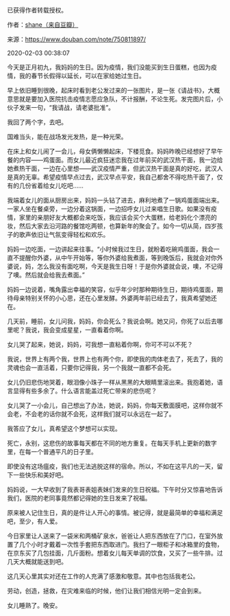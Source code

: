 已获得作者转载授权。


作者：[shane（来自豆瓣）](https://www.douban.com/people/37164735/)


来源：https://www.douban.com/note/750811897/


2020-02-03 00:38:07


今天是正月初九，我妈妈的生日。因为疫情，我们没能买到生日蛋糕，也因为疫情，我的春节长假得以延长，可以在家给她过生日。  

早上依旧睡到很晚，起床时看到老公发过来的一张图片，是一张《请战书》，大概意思就是要加入医院抗击疫情志愿应急队，不计报酬，不论生死。发完图片后，小伙子发来一句，“我请战，请老婆批准”。  

我回了两个字，去吧。  

国难当头，能在战场发光发热，是一种光荣。  

在床上和女儿闹了一会儿，母女俩懒懒起床，下楼觅食。妈妈昨晚已经想好了早午餐的内容——鸡蛋面。而女儿最近疯狂迷恋我在过年前买的武汉热干面，我一边给她煮热干面，一边在心里想——武汉疫情严重，但武汉热干面是真的好吃，武汉人是真的无辜。希望疫情早点过去，武汉早点平安，我自己都舍不得吃热干面了，仅有的几份省着给女儿吃吧……  

我端着女儿的面从厨房出来，妈妈一头钻了进去，麻利地煮了一锅鸡蛋面端出来。一家人坐在餐桌旁，一边分着这锅面，一边招呼女儿过来唱生日歌。如果没有疫情，家里的亲朋好友大概都会来吃饭，我应该会买个大蛋糕，给老妈化个漂亮的妆，然后大家去沿河路的餐馆吃两顿，也算新年的聚会了。如今一切从简，四岁孩子的歌声依旧让气氛变得轻松和欢乐。  

妈妈一边吃面，一边讲起来往事。“小时候我过生日，就盼着吃碗鸡蛋面，我会一直不提醒你外婆，从中午开始等，等你外婆给我煮面，等到晚饭后，我就会对你外婆说，妈，怎么我没有面吃啊，今天是我生日呀！于是你外婆就会说，噢，不记得了噢。然后就会给我去煮面。”  

妈妈一边说着，嘴角露出幸福的笑容，似乎年少时那种期待生日，期待鸡蛋面，期待母亲特别关怀的小心思，还在心里发酵。外婆两年前已经去了，我真希望她还在。  

几天前，睡前，女儿问我，妈妈，你会死么？我说会啊。她又问，你死了以后去哪里呢？我说，我会变成星星，一直看着你啊。  

女儿哭了起来，她说，妈妈，可我想一直粘着你啊，你可不可以不死？  

我说，世界上有两个我，世界上也有两个你，即使我的肉体老去了，死去了，我的灵魂也会一直活着，只要你记得我，另一个我就一直都不会死。  

女儿仍旧悲伤地哭着，眼泪像小珠子一样从黑黑的大眼睛里滚出来。我抱着她，语言显得有些多余了。什么语言能盖过死亡带来的悲伤呢？  

女儿哭了一小会儿，自己想出了办法，她说，妈妈，你每天敷面膜吧，这样你就不会老，不会老的话你就不会死，这样我们就可以永远在一起了。  

我答应了女儿，真希望这个梦想可以实现。  

死亡，永别，这悲伤的故事每天都在不同的地方重复。在每天手机上更新的数字里，在每一个普通平凡的日子里。  

即使没有这场瘟疫，我们也无法逃脱这样的宿命。所以，不如在这平凡的一天，留下一些快乐和美好吧。  

妈妈说，一大早收到了我表哥表姐表妹们发来的生日祝福。下午时分又惊喜地告诉我们，医院的老同事竟然都记得她的生日发来了祝福。  

原来被人记住生日，真的是件让人开心的事情。被记得，就是最简单的幸福和满足吧，至少，有人爱。  

今日家里让人送来了一袋米和两桶矿泉水，爸爸让人把东西放在了门口，在室外放置了几个小时才戴着一次性手套把东西取进门。我扫了一眼柜子和冰箱里的食物，在京东买了几包挂面，几斤面粉。想着女儿每天单调的饮食，又买了一些牛排。过几天大概就能送到吧。  

这几天心里其实对还在工作的人充满了感激和敬意。其中也包括我老公。  

劳动，创造，拯救，在灾难来临的时候，他们让我们相信光明一定会到来。  

女儿睡熟了。晚安。  

